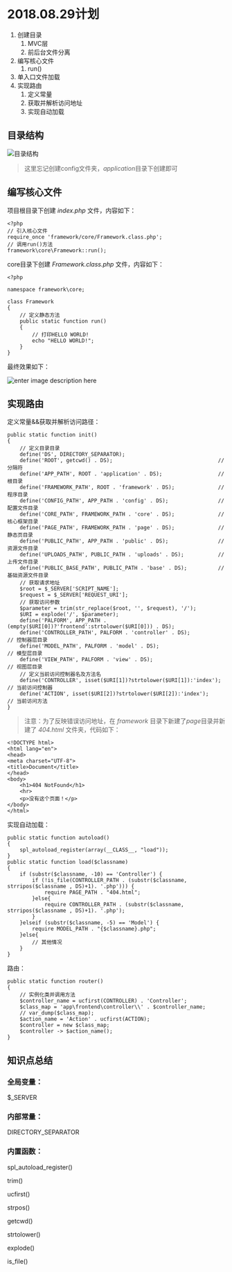 2018.08.29计划
=
 1. 创建目录
	 1. MVC层
	 2. 前后台文件分离
2. 编写核心文件
	1. run()
3. 单入口文件加载
4. 实现路由
	1. 定义常量
	2. 获取并解析访问地址
	3. 实现自动加载

目录结构 
-
![目录结构](https://s1.ax1x.com/2018/08/29/POxDOA.png)

> 这里忘记创建config文件夹，*application*目录下创建即可

 编写核心文件
-
项目根目录下创建 *index.php* 文件，内容如下：

	<?php 
	// 引入核心文件
	require_once 'framework/core/Framework.class.php';
	// 调用run()方法
	framework\core\Framework::run();

core目录下创建 *Framework.class.php* 文件，内容如下：

    <?php 
    
	namespace framework\core;
	
	class Framework
	{
		// 定义静态方法
		public static function run()
		{
			// 打印HELLO WORLD!
			echo "HELLO WORLD!";
		}
	}

最终效果如下：

![enter image description here](https://s1.ax1x.com/2018/08/29/POzgBR.png)

实现路由
-
定义常量&&获取并解析访问路径：

    public static function init()
	{
		// 定义目录目录
		define('DS', DIRECTORY_SEPARATOR);
		define('ROOT', getcwd() . DS);									// 分隔符
		define('APP_PATH', ROOT . 'application' . DS);					// 根目录
		define('FRAMEWORK_PATH', ROOT . 'framework' . DS);				// 程序目录
		define('CONFIG_PATH', APP_PATH . 'config' . DS);				// 配置文件目录
		define('CORE_PATH', FRAMEWORK_PATH . 'core' . DS);				// 核心框架目录
		define('PAGE_PATH', FRAMEWORK_PATH . 'page' . DS);				// 静态页目录
		define('PUBLIC_PATH', APP_PATH . 'public' . DS);				// 资源文件目录
		define('UPLOADS_PATH', PUBLIC_PATH . 'uploads' . DS);			// 上传文件目录
		define('PUBLIC_BASE_PATH', PUBLIC_PATH . 'base' . DS);			// 基础资源文件目录
		// 获取请求地址
		$root = $_SERVER['SCRIPT_NAME'];
		$request = $_SERVER['REQUEST_URI'];
		// 获取访问参数
		$parameter = trim(str_replace($root, '', $request), '/');
		$URI = explode('/', $parameter);
		define('PALFORM', APP_PATH . (empty($URI[0])?'frontend':strtolower($URI[0])) . DS);
		define('CONTROLLER_PATH', PALFORM . 'controller' . DS);							// 控制器层目录
		define('MODEL_PATH', PALFORM . 'model' . DS);									// 模型层目录
		define('VIEW_PATH', PALFORM . 'view' . DS);										// 视图层目录
		// 定义当前访问控制器名及方法名
		define('CONTROLLER', isset($URI[1])?strtolower($URI[1]):'index');				// 当前访问控制器
		define('ACTION', isset($URI[2])?strtolower($URI[2]):'index');					// 当前访问方法
	}

> 注意：为了反映错误访问地址，在 *framework* 目录下新建了*page*目录并新建了 *404.html* 文件夹，代码如下：

    <!DOCTYPE html>
	<html lang="en">
	<head>
	<meta charset="UTF-8">
	<title>Document</title>
	</head>
	<body>
		<h1>404 NotFound</h1>
		<hr>
		<p>没有这个页面！</p>
	</body>
	</html>

实现自动加载：

    public static function autoload()
	{
		spl_autoload_register(array(__CLASS__, "load"));
	}
	public static function load($classname)
	{
		if (substr($classname, -10) == 'Controller') {
			if (!is_file(CONTROLLER_PATH . (substr($classname, strripos($classname , DS)+1). '.php'))) {
				require PAGE_PATH . "404.html";
			}else{
				require CONTROLLER_PATH . (substr($classname, strripos($classname , DS)+1). '.php');
			}
		}elseif (substr($classname, -5) == 'Model') {
			require MODEL_PATH . "{$classname}.php";
		}else{
			// 其他情况
		}
	}
路由：

    public static function router()
	{
		// 实例化类并调用方法
		$controller_name = ucfirst(CONTROLLER) . 'Controller';
		$class_map = 'app\frontend\controller\\' . $controller_name;
		// var_dump($class_map);
		$action_name = 'Action' . ucfirst(ACTION);
		$controller = new $class_map;
		$controller -> $action_name();
	}

知识点总结
-
### 全局变量：
$_SERVER
### 内部常量：
DIRECTORY_SEPARATOR
### 内置函数：
spl_autoload_register()

trim()

ucfirst()

strpos()

getcwd()

strtolower()

explode()

is_file()